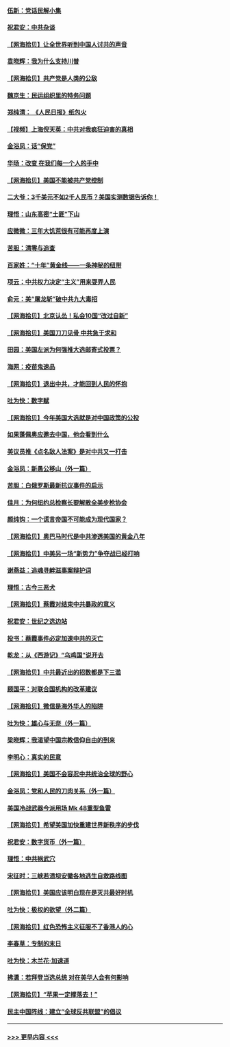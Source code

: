 #### [伍新：党话民解小集](../pages/nsc993/n12366907.md?t=08310802) 
#### [祝君安：中共杂谈](../pages/nsc993/n12366076.md?t=08310802) 
#### [【网海拾贝】让全世界听到中国人讨共的声音](../pages/nsc993/n12365569.md?t=08310802) 
#### [袁晓辉：我为什么支持川普](../pages/nsc993/n12362670.md?t=08310802) 
#### [【网海拾贝】共产党是人类的公敌](../pages/nsc993/n12363182.md?t=08310802) 
#### [魏京生：民运组织里的特务问题](../pages/nsc993/n12363010.md?t=08310802) 
#### [郑纯清： 《人民日报》纸包火](../pages/nsc993/n12362706.md?t=08310802) 
#### [【视频】上海倪天英：中共对我疯狂迫害的真相](../pages/nsc993/n12356341.md?t=08310802) 
#### [金浴凤：话“保党”](../pages/nsc993/n12361867.md?t=08310802) 
#### [华旸：改变 在我们每一个人的手中](../pages/nsc993/n12361774.md?t=08310802) 
#### [【网海拾贝】美国不能被共产党控制](../pages/nsc993/n12360271.md?t=08310802) 
#### [二大爷：3千美元不如2千人民币？美国实测数据告诉你！](../pages/nsc993/n12358563.md?t=08310802) 
#### [理悟：山东高密“土匪”下山](../pages/nsc993/n12358535.md?t=08310802) 
#### [应微微：三年大饥荒很有可能再度上演](../pages/nsc993/n12358523.md?t=08310802) 
#### [苦胆：清零与追查](../pages/nsc993/n12358501.md?t=08310802) 
#### [百家姓：“十年”黄金线——一条神秘的纽带](../pages/nsc993/n12358319.md?t=08310802) 
#### [项云：中共权力决定“主义”用来耍弄人民](../pages/nsc993/n12358172.md?t=08310802) 
#### [俞元：美“屠龙斩”破中共九大毒招](../pages/nsc993/n12357822.md?t=08310802) 
#### [【网海拾贝】北京认怂！私会10国“改过自新”](../pages/nsc993/n12357784.md?t=08310802) 
#### [【网海拾贝】美国刀刀见骨 中共急于求和](../pages/nsc993/n12355511.md?t=08310802) 
#### [田园：美国左派为何强推大选邮寄式投票？](../pages/nsc993/n12352963.md?t=08310802) 
#### [海网：疫苗鬼速品](../pages/nsc993/n12354438.md?t=08310802) 
#### [【网海拾贝】退出中共，才能回到人民的怀抱](../pages/nsc993/n12352634.md?t=08310802) 
#### [吐为快：数字赋](../pages/nsc993/n12352317.md?t=08310802) 
#### [【网海拾贝】今年美国大选就是对中国政策的公投](../pages/nsc993/n12350973.md?t=08310802) 
#### [如果蓬佩奥应邀去中国，他会看到什么](../pages/nsc993/n12350945.md?t=08310802) 
#### [美议员推《点名敌人法案》是对中共又一打击](../pages/nsc993/n12350765.md?t=08310802) 
#### [金浴凤：新愚公移山（外一篇）](../pages/nsc993/n12350253.md?t=08310802) 
#### [苦胆：白俄罗斯最新抗议事件的启示](../pages/nsc993/n12349989.md?t=08310802) 
#### [佳月：为何纽约总检察长要解散全美步枪协会](../pages/nsc993/n12349939.md?t=08310802) 
#### [颜纯钩：一个谎言帝国不可能成为现代国家？](../pages/nsc993/n12349898.md?t=08310802) 
#### [【网海拾贝】奥巴马时代是中共渗透美国的黄金八年](../pages/nsc993/n12349284.md?t=08310802) 
#### [【网海拾贝】中美另一场“新势力”争夺战已经打响](../pages/nsc993/n12346998.md?t=08310802) 
#### [谢燕益：追魂寻衅滋事案辩护词](../pages/nsc993/n12346892.md?t=08310802) 
#### [理悟：古今三恶犬](../pages/nsc993/n12345190.md?t=08310802) 
#### [【网海拾贝】蔡霞对结束中共暴政的意义](../pages/nsc993/n12344263.md?t=08310802) 
#### [祝君安：世纪之选边站](../pages/nsc993/n12342382.md?t=08310802) 
#### [投书：蔡霞事件必定加速中共的灭亡](../pages/nsc993/n12341881.md?t=08310802) 
#### [乾龙：从《西游记》“乌鸡国”说开去](../pages/nsc993/n12341690.md?t=08310802) 
#### [【网海拾贝】中共最近出的招数都是下三滥](../pages/nsc993/n12341593.md?t=08310802) 
#### [顾国平：对联合国机构的改革建议](../pages/nsc993/n12339928.md?t=08310802) 
#### [【网海拾贝】微信是海外华人的陷阱](../pages/nsc993/n12338868.md?t=08310802) 
#### [吐为快：雄心与无奈（外一篇）](../pages/nsc993/n12338132.md?t=08310802) 
#### [梁晓辉：我渴望中国宗教信仰自由的到来](../pages/nsc993/n12336657.md?t=08310802) 
#### [李明心：真实的民意](../pages/nsc993/n12336089.md?t=08310802) 
#### [【网海拾贝】美国不会容忍中共统治全球的野心](../pages/nsc993/n12336063.md?t=08310802) 
#### [金浴凤：党和人民的刀肉关系（外一篇）](../pages/nsc993/n12335834.md?t=08310802) 
#### [美国冷战武器今派用场 Mk 48重型鱼雷](../pages/nsc993/n12335354.md?t=08310802) 
#### [【网海拾贝】希望美国加快重建世界新秩序的步伐](../pages/nsc993/n12334224.md?t=08310802) 
#### [祝君安：数字货币（外一篇）](../pages/nsc993/n12334186.md?t=08310802) 
#### [理悟：中共祸武穴](../pages/nsc993/n12333962.md?t=08310802) 
#### [宋征时：三峡若溃坝安徽各地逃生自救路线图](../pages/nsc993/n12332450.md?t=08310802) 
#### [【网海拾贝】美国应该明白现在是灭共最好时机](../pages/nsc993/n12332313.md?t=08310802) 
#### [吐为快：极权的欲望（外二篇）](../pages/nsc993/n12332089.md?t=08310802) 
#### [【网海拾贝】红色恐怖主义征服不了香港人的心](../pages/nsc993/n12329296.md?t=08310802) 
#### [李春草：专制的末日](../pages/nsc993/n12329079.md?t=08310802) 
#### [吐为快：木兰花‧加速道](../pages/nsc993/n12327366.md?t=08310802) 
#### [拂潇：若拜登当选总统 对在美华人会有何影响](../pages/nsc993/n12295996.md?t=08310802) 
#### [【网海拾贝】“苹果一定撑落去！”](../pages/nsc993/n12326784.md?t=08310802) 
#### [民主中国阵线：建立“全球反共联盟”的倡议](../pages/nsc993/n12324177.md?t=08310802) 

----
#### [ >>> 更早内容 <<< ](../indexes/nsc993-earlier.md)
